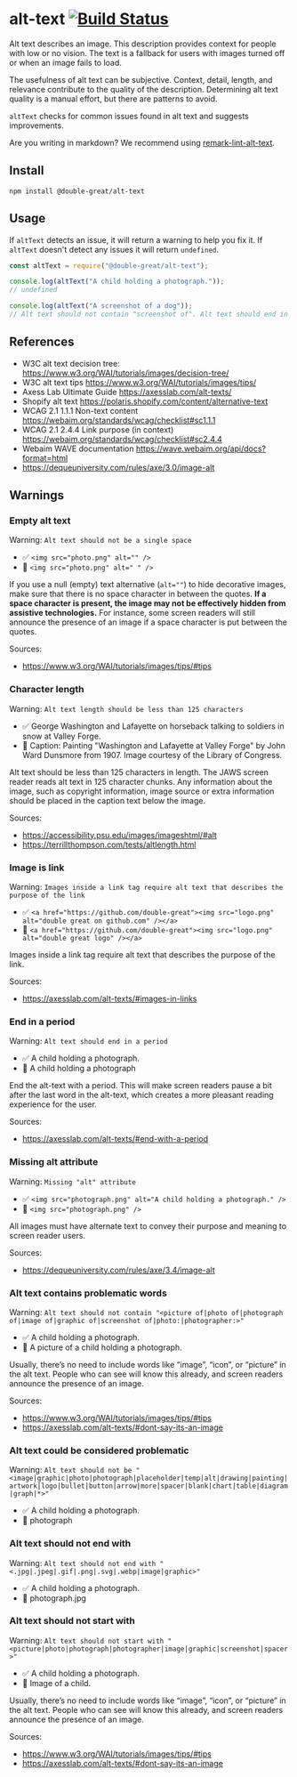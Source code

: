 # alt-text [![Build Status](https://travis-ci.com/double-great/alt-text.svg?branch=master)](https://travis-ci.com/double-great/alt-text)

Alt text describes an image. This description provides context for people with low or no vision. The text is a fallback for users with images turned off or when an image fails to load.

The usefulness of alt text can be subjective. Context, detail, length, and relevance contribute to the quality of the description. Determining alt text quality is a manual effort, but there are patterns to avoid.

`altText` checks for common issues found in alt text and suggests improvements.

Are you writing in markdown? We recommend using [remark-lint-alt-text](https://github.com/double-great/remark-lint-alt-text).

## Install

```
npm install @double-great/alt-text
```

## Usage

If `altText` detects an issue, it will return a warning to help you fix it. If `altText` doesn't detect any issues it will return `undefined`.

```js
const altText = require("@double-great/alt-text");

console.log(altText("A child holding a photograph."));
// undefined

console.log(altText("A screenshot of a dog"));
// Alt text should not contain "screenshot of". Alt text should end in a period.
```

## References

- W3C alt text decision tree: https://www.w3.org/WAI/tutorials/images/decision-tree/
- W3C alt text tips https://www.w3.org/WAI/tutorials/images/tips/
- Axess Lab Ultimate Guide https://axesslab.com/alt-texts/
- Shopify alt text https://polaris.shopify.com/content/alternative-text
- WCAG 2.1 1.1.1 Non-text content https://webaim.org/standards/wcag/checklist#sc1.1.1
- WCAG 2.1 2.4.4 Link purpose (in context) https://webaim.org/standards/wcag/checklist#sc2.4.4
- Webaim WAVE documentation https://wave.webaim.org/api/docs?format=html
- https://dequeuniversity.com/rules/axe/3.0/image-alt

## Warnings

<!-- this section is generated on commit !-->

### Empty alt text

Warning: `Alt text should not be a single space`

- ✅ `<img src="photo.png" alt="" />`
- 🚫 `<img src="photo.png" alt=" " />`

If you use a null (empty) text alternative (`alt=""`) to hide decorative images, make sure that there is no space character in between the quotes. **If a space character is present, the image may not be effectively hidden from assistive technologies.** For instance, some screen readers will still announce the presence of an image if a space character is put between the quotes.

Sources:

- <https://www.w3.org/WAI/tutorials/images/tips/#tips>

### Character length

Warning: `Alt text length should be less than 125 characters`

- ✅ George Washington and Lafayette on horseback talking to soldiers in snow at Valley Forge.
- 🚫 Caption: Painting "Washington and Lafayette at Valley Forge" by John Ward Dunsmore from 1907. Image courtesy of the Library of Congress.

Alt text should be less than 125 characters in length. The JAWS screen reader reads alt text in 125 character chunks. Any information about the image, such as copyright information, image source or extra information should be placed in the caption text below the image.

Sources:

- <https://accessibility.psu.edu/images/imageshtml/#alt>
- <https://terrillthompson.com/tests/altlength.html>

### Image is link

Warning: `Images inside a link tag require alt text that describes the purpose of the link`

- ✅ `<a href="https://github.com/double-great"><img src="logo.png" alt="double great on github.com" /></a>`
- 🚫 `<a href="https://github.com/double-great"><img src="logo.png" alt="double great logo" /></a>`

Images inside a link tag require alt text that describes the purpose of the link.

Sources:

- <https://axesslab.com/alt-texts/#images-in-links>

### End in a period

Warning: `Alt text should end in a period`

- ✅ A child holding a photograph.
- 🚫 A child holding a photograph

End the alt-text with a period. This will make screen readers pause a bit after the last word in the alt-text, which creates a more pleasant reading experience for the user.

Sources:

- <https://axesslab.com/alt-texts/#end-with-a-period>

### Missing alt attribute

Warning: `Missing "alt" attribute`

- ✅ `<img src="photograph.png" alt="A child holding a photograph." />`
- 🚫 `<img src="photograph.png" />`

All images must have alternate text to convey their purpose and meaning to screen reader users.

Sources:

- <https://dequeuniversity.com/rules/axe/3.4/image-alt>

### Alt text contains problematic words

Warning: `Alt text should not contain "<picture of|photo of|photograph of|image of|graphic of|screenshot of|photo:|photographer:>"`

- ✅ A child holding a photograph.
- 🚫 A picture of a child holding a photograph.

Usually, there’s no need to include words like “image”, “icon”, or “picture” in the alt text. People who can see will know this already, and screen readers announce the presence of an image.

Sources:

- <https://www.w3.org/WAI/tutorials/images/tips/#tips>
- <https://axesslab.com/alt-texts/#dont-say-its-an-image>

### Alt text could be considered problematic

Warning: `Alt text should not be "<image|graphic|photo|photograph|placeholder|temp|alt|drawing|painting|artwork|logo|bullet|button|arrow|more|spacer|blank|chart|table|diagram|graph|*>"`

- ✅ A child holding a photograph.
- 🚫 photograph

### Alt text should not end with

Warning: `Alt text should not end with "<.jpg|.jpeg|.gif|.png|.svg|.webp|image|graphic>"`

- ✅ A child holding a photograph.
- 🚫 photograph.jpg

### Alt text should not start with

Warning: `Alt text should not start with "<picture|photo|photograph|photographer|image|graphic|screenshot|spacer>"`

- ✅ A child holding a photograph.
- 🚫 Image of a child.

Usually, there’s no need to include words like “image”, “icon”, or “picture” in the alt text. People who can see will know this already, and screen readers announce the presence of an image.

Sources:

- <https://www.w3.org/WAI/tutorials/images/tips/#tips>
- <https://axesslab.com/alt-texts/#dont-say-its-an-image>
